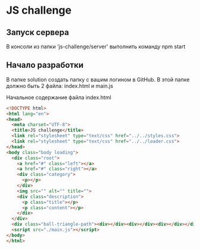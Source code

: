 # JS challenge

## Запуск сервера

В консоли из папки 'js-challenge/server' выполнить команду npm start

## Начало разработки

В папке solution создать папку с вашим логином в GitHub.
В этой папке должно быть 2 файла: index.html и main.js

Начальное содержание файла index.html
```html
<!DOCTYPE html>
<html lang="en">
<head>
  <meta charset="UTF-8">
  <title>JS challenge</title>
  <link rel="stylesheet" type="text/css" href="../../styles.css">
  <link rel="stylesheet" type="text/css" href="../../loader.css">
</head>
<body class="body loading">
  <div class="root">
    <a href="#" class="left"></a>
    <a href="#" class="right"></a>
    <div class="category">
      <p></p>
    </div>
    <img src="" alt="" title="">
    <div class="description">
      <p class="title"></p>
      <p class="content"></p>
    </div>
  </div>
  <div class="ball-triangle-path"><div></div><div></div><div></div></div>
  <script src="./main.js"></script>
</body>
</html>
```
